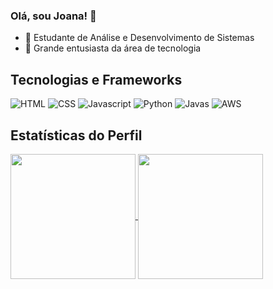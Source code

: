 ### Olá, sou Joana! 👋

* 🔭 Estudante de Análise e Desenvolvimento de Sistemas
* 🌱 Grande entusiasta da área de tecnologia

## Tecnologias e Frameworks
![HTML](https://img.shields.io/badge/HTML-239120?style=for-the-badge&logo=html5&logoColor=red)
![CSS](https://img.shields.io/badge/CSS-239120?&style=for-the-badge&logo=css3&logoColor=purple)
![Javascript](https://img.shields.io/badge/JavaScript-F7DF1E?style=for-the-badge&logo=javascript&logoColor=black)
![Python](https://img.shields.io/badge/Python-14354C?style=for-the-badge&logo=python&logoColor=white)
![Javas](	https://img.shields.io/badge/Java-ED8B00?style=for-the-badge&logo=openjdk&logoColor=white)
![AWS](https://img.shields.io/badge/Amazon_AWS-232F3E?style=for-the-badge&logo=amazon-aws&logoColor=white)

## Estatísticas do Perfil
<div>
  <a href="https://github.com/joanarochasilva/github-readme-stats">
    <img height=200 align="center" src="https://github-readme-stats.vercel.app/api?username=joanarochasilva&show_icons=true&rank_icon=github&theme=tokyonight" />
    <img height=200 align="center" src="https://github-readme-stats.vercel.app/api/top-langs?username=joanarochasilva&show_icons=true&hide_progress=true&theme=tokyonight&layout=compact&langs_count=8&card_width=320" />
  </a>
</div>


